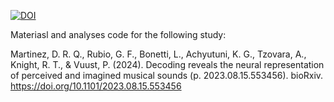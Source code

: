 [![DOI](https://zenodo.org/badge/857079868.svg)](https://zenodo.org/doi/10.5281/zenodo.13760786)

Materiasl and analyses code for the following study:

Martinez, D. R. Q., Rubio, G. F., Bonetti, L., Achyutuni, K. G., Tzovara, A., Knight, R. T., & Vuust, P. (2024). 
Decoding reveals the neural representation of perceived and imagined musical sounds (p. 2023.08.15.553456). 
bioRxiv. https://doi.org/10.1101/2023.08.15.553456

